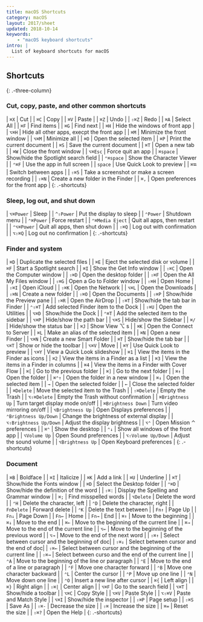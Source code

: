```yaml
---
title: macOS Shortcuts
category: macOS
layout: 2017/sheet
updated: 2018-10-14
keywords:
    - "macOS keyboard shortcuts"
intro: |
  List of keyboard shortcuts for macOS
---
```


Shortcuts
---------
{: .-three-column}

### Cut, copy, paste, and other common shortcuts

| `⌘X` | Cut |
| `⌘C` | Copy |
| `⌘V` | Paste |
| `⌘Z` | Undo |
| `⇧⌘Z` | Redo |
| `⌘A` | Select All |
| `⌘F` | Find items |
| `⌘G` | Find next |
| `⌘H` | Hide the windows of front app |
| `⌥⌘H` | Hide all other apps, execpt the front app |
| `⌘M` | Minimize the front window |
| `⌥⌘M` | Minimize all |
| `⌘O` | Open the selected item |
| `⌘P` | Print the current document |
| `⌘S` | Save the current document |
| `⌘T` | Open a new tab |
| `⌘W` | Close the front window |
| `⌥⌘Esc` | Force quit an app |
| `⌘space` | Show/hide the Spotlight search field |
| `⌃⌘space` | Show the Character Viewer |
| `⌃⌘F` | Use the app in full screen |
| `space` | Use Quick Look to preview |
| `⌘⭾` | Switch between apps |
| `⇧⌘5` | Take a screenshot or make a screen recording |
| `⇧⌘N` | Create a new folder in the Finder |
| `⌘,` | Open preferences for the front app |
{: .-shortcuts}

### Sleep, log out, and shut down

| `⌥⌘Power` | Sleep |
| `^⇧Power` | Put the display to sleep |
| `⌃Power` | Shutdown menu |
| `⌃⌘Power` | Force restart |
| `⌃⌘Media Eject` | Quit all apps, then restart |
| `⌃⌥⌘Power` | Quit all apps, then shut down |
| `⇧⌘Q` | Log out with confirmation | 
| `⌥⇧⌘Q` | Log out no confirmation |
{: .-shortcuts}

### Finder and system

| `⌘D` | Duplicate the selected files |
| `⌘E` | Eject the selected disk or volume |
| `⌘F` | Start a Spotlight search |
| `⌘I` | Show the Get Info window |
| `⇧⌘C` | Open the Computer window |
| `⇧⌘D` | Open the desktop folder |
| `⇧⌘F` | Open the All My Files window |
| `⇧⌘G` | Open a Go to Folder window |
| `⇧⌘H` | Open Home |
| `⇧⌘I` | Open iCloud |
| `⇧⌘K` | Open the Network |
| `⌥⌘L` | Open the Downloads |
| `⇧⌘N` | Create a new folder |
| `⇧⌘O` | Open the Documents |
| `⇧⌘P` | Show/hide the Preview pane |
| `⇧⌘R` | Open the AirDrop |
| `⇧⌘T` | Show/hide the tab bar in Finder |
| `⌃⇧⌘T` | Add selected Finder item to the Dock |
| `⇧⌘U` | Open the Utilities |
| `⌥⌘D` | Show/hide the Dock | 
| `⌃⌘T` | Add the selected item to the sidebar |
| `⌥⌘P` | Hide/show the path bar |
| `⌥⌘S` | Hide/show the Sidebar |
| `⌘/` | Hide/show the status bar |
| `⌘J` | Show View ⌥ s |
| `⌘K` | Open the Connect to Server |
| `⌘L` | Make an alias of the selected item |
| `⌘N` | Open a new Finder |
| `⌥⌘N` | Create a new Smart Folder |
| `⌘T` | Show/hide the tab bar |
| `⌥⌘T` | Show or hide the toolbar |
| `⌥⌘V` | Move |
| `⌘Y` | Use Quick Look to preview |
| `⌥⌘Y` | View a Quick Look slideshow |
| `⌘1` | View the items in the Finder as icons |
| `⌘2` | View the items in a Finder as a list |
| `⌘3` | View the items in a Finder in columns | 
| `⌘4` | View the items in a Finder with Cover Flow |
| `⌘[` | Go to the previous folder |
| `⌘]` | Go to the next folder |
| `⌘↑` | Open the folder |
| `⌘⌃↑` | Open the folder in a new window |
| `⌘↓` | Open the selected item |
| `→` | Open the selected folder |
| `←` | Close the selected folder |
| `⌘Delete` | Move the selected item to the Trash |
| `⇧⌘Delete` |  Empty the Trash |
| `⌥⇧⌘Delete` | Empty the Trash without confirmation |
| `⌘Brightness Up` | Turn target display mode on/off |
| `⌘Brightness Down` | Turn video mirroring on/off |
| `⌥Brightness Up` | Open Displays preferences |
| `⌃Brightness Up/Down` | Change the brightness of external display |
| `⌥⇧Brightness Up/Down` | Adjust the display brightness |
| `⌥⌃` | Open Mission ⌃  preferences |
| `⌘⌃` | Show the desktop | 
| `⌃↓` | Show all windows of the front app |
| `⌥Volume Up` | Open Sound preferences |
| `⌥⇧Volume Up/Down` | Adjust the sound volume |
| `⌥Brightness Up` | Open Keyboard preferences |
{: .-shortcuts}

### Document

| `⌘B` | Boldface | 
| `⌘I` | Italicize |
| `⌘K` | Add a link |
| `⌘U` | Underline |
| `⌘T` | Show/hide the Fonts window |
| `⌘D` | Select the Desktop folder |
| `⌃⌘D` | Show/hide the definition of the word |
| `⇧⌘:` | Display the Spelling and Grammar window |
| `⌘;` | Find misspelled words |
| `⌥Delete` | Delete the word |
| `⌃H` | Delete the character, left |
| `⌃D` | Delete the character, right |
| `FnDelete` | Forward delete |
| `⌃K` | Delete the text between |
| `Fn↑` | Page Up | 
| `Fn↓` | Page Down |
| `Fn←` | Home |
| `Fn→` | End |
| `⌘↑` | Move to the beginning |
| `⌘↓` | Move to the end |
| `⌘←` | Move to the beginning of the current line |
| `⌘→` | Move to the end of the current line |
| `⌥←` | Move to the beginning of the previous word |
| `⌥→` | Move to the end of the next word |
| `⇧⌘↑` | Select between cursor and the beginning of doc|
| `⇧⌘↓` | Select between cursor and the end of doc|
| `⇧⌘←` | Select between cursor and the beginning of the current line |
| `⇧⌘→` | Select between curso and the end of the current line |
| `⌃A` | Move to the beginning of the line or paragraph |
| `⌃E` | Move to the end of a line or paragraph |
| `⌃F` | Move one character forward |
| `⌃B` | Move one character backward |
| `⌃L` | Center the cursor |
| `⌃P` | Move up one line |
| `⌃N` | Move down one line |
| `⌃O` | Insert a new line after cursor |
| `⌘{` | Left align |
| `⌘}` | Right align |
| `⇧⌘|` | Center align |
| `⌥⌘F` | Go to the search field | 
| `⌥⌘T` | Show/hide a toolbar |
| `⌥⌘C` | Copy Style |
| `⌥⌘V` | Paste Style |
| `⌥⇧⌘V` | Paste and Match Style |
| `⌥⌘I` | Show/hide the inspector |
| `⇧⌘P` | Page setup |
| `⇧⌘S` | Save As |
| `⇧⌘-` | Decrease the size |
| `⇧⌘` | Increase the size |
| `⌘=` | Reset the size |
| `⇧⌘?` | Open the Help |
{: .-shortcuts}